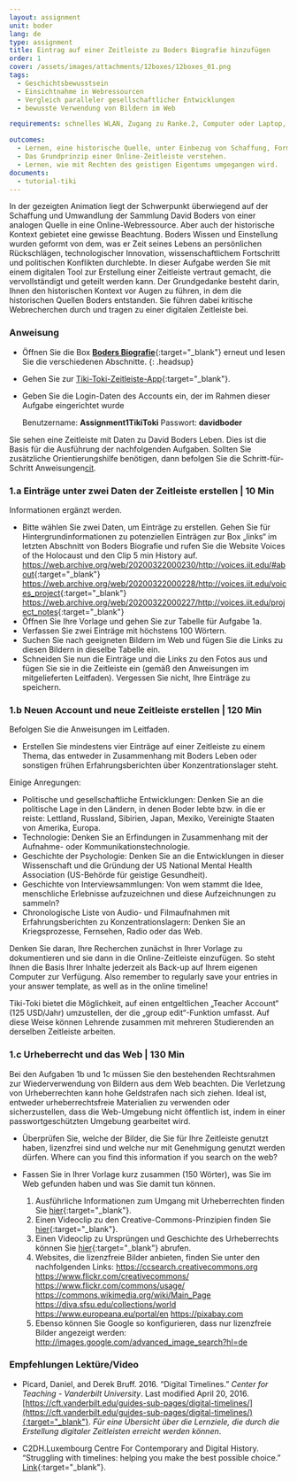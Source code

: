 ```yaml
---
layout: assignment
unit: boder
lang: de
type: assignment
title: Eintrag auf einer Zeitleiste zu Boders Biografie hinzufügen
order: 1
cover: /assets/images/attachments/12boxes/12boxes_01.png
tags:
  - Geschichtsbewusstsein
  - Einsichtnahme in Webressourcen
  - Vergleich paralleler gesellschaftlicher Entwicklungen
  - bewusste Verwendung von Bildern im Web

requirements: schnelles WLAN, Zugang zu Ranke.2, Computer oder Laptop, Anwendung auf Laptop oder Computer zum Abspielen von Videos, Account für Timeline

outcomes:
  - Lernen, eine historische Quelle, unter Einbezug von Schaffung, Form und Erscheinungsbild, in einen breiten gesellschaftlichen Kontext zu rücken.
  - Das Grundprinzip einer Online-Zeitleiste verstehen.
  - Lernen, wie mit Rechten des geistigen Eigentums umgegangen wird.
documents:
  - tutorial-tiki
---
```


In der gezeigten Animation liegt der Schwerpunkt überwiegend auf der Schaffung und Umwandlung der Sammlung David Boders von einer analogen Quelle in eine Online-Webressource. Aber auch der historische Kontext gebietet eine gewisse Beachtung. Boders Wissen und Einstellung wurden geformt von dem, was er Zeit seines Lebens an persönlichen Rückschlägen, technologischer Innovation, wissenschaftlichem Fortschritt und politischen Konflikten durchlebte. In dieser Aufgabe werden Sie mit einem digitalen Tool zur Erstellung einer Zeitleiste vertraut gemacht, die vervollständigt und geteilt werden kann. Der Grundgedanke besteht darin, Ihnen den historischen Kontext vor Augen zu führen, in dem die historischen Quellen Boders entstanden. Sie führen dabei kritische Webrecherchen durch und tragen zu einer digitalen Zeitleiste bei.

<!-- more -->

<!-- briefing-student -->

### Anweisung
<!-- section-contents -->

- Öffnen Sie die Box [**Boders Biografie**](https://ranke2.uni.lu/klynt/de/#Intro){:target="_blank"} erneut und lesen Sie die verschiedenen Abschnitte.
  {: .headsup}
- Gehen Sie zur [Tiki-Toki-Zeitleiste-App](https://www.tiki-toki.com/){:target="_blank"}.
- Geben Sie die Login-Daten des Accounts ein, der im Rahmen dieser Aufgabe eingerichtet wurde

    Benutzername: **Assignment1TikiToki**
    Passwort: **davidboder**

Sie sehen eine Zeitleiste mit Daten zu David Boders Leben.
Dies ist die Basis für die Ausführung der nachfolgenden Aufgaben.
Sollten Sie zusätzliche Orientierungshilfe benötigen, dann befolgen Sie die Schritt-für-Schritt Anweisungen[cit](tutorial-tiki).

<!-- section -->

### 1.a  Einträge unter zwei Daten der Zeitleiste erstellen | 10 Min
<!-- section-contents -->

Informationen ergänzt werden.

- Bitte wählen Sie zwei Daten, um Einträge zu erstellen.
Gehen Sie für Hintergrundinformationen zu potenziellen Einträgen zur Box „links“ im letzten Abschnitt von Boders Biografie und rufen Sie die Website Voices of the Holocaust und den Clip 5 min History auf.
  <https://web.archive.org/web/20200322000230/http://voices.iit.edu/#about>{:target="_blank"}
  <https://web.archive.org/web/20200322000228/http://voices.iit.edu/voices_project>{:target="_blank"}
  <https://web.archive.org/web/20200322000227/http://voices.iit.edu/project_notes>{:target="_blank"}
- Öffnen Sie Ihre Vorlage und gehen Sie zur Tabelle für Aufgabe 1a.
- Verfassen Sie zwei Einträge mit höchstens 100 Wörtern.
- Suchen Sie nach geeigneten Bildern im Web und fügen Sie die Links zu diesen Bildern in dieselbe Tabelle ein.
- Schneiden Sie nun die Einträge und die Links zu den Fotos aus und fügen Sie sie in die Zeitleiste ein (gemäß den Anweisungen im mitgelieferten Leitfaden).
Vergessen Sie nicht, Ihre Einträge zu speichern.

<!-- section -->

### 1.b  Neuen Account und neue Zeitleiste erstellen | 120 Min
<!-- section-contents -->

Befolgen Sie die Anweisungen im Leitfaden.

- Erstellen Sie mindestens vier Einträge auf einer Zeitleiste zu einem Thema, das entweder in Zusammenhang mit Boders Leben oder sonstigen frühen Erfahrungsberichten über Konzentrationslager steht.

Einige Anregungen:

- Politische und gesellschaftliche Entwicklungen: Denken Sie an die politische Lage in den Ländern, in denen Boder lebte bzw. in die er reiste: Lettland, Russland, Sibirien, Japan, Mexiko, Vereinigte Staaten von Amerika, Europa.
- Technologie: Denken Sie an Erfindungen in Zusammenhang mit der Aufnahme- oder Kommunikationstechnologie.
- Geschichte der Psychologie: Denken Sie an die Entwicklungen in dieser Wissenschaft und die Gründung der US National Mental Health Association (US-Behörde für geistige Gesundheit).
- Geschichte von Interviewsammlungen: Von wem stammt die Idee, menschliche Erlebnisse aufzuzeichnen und diese Aufzeichnungen zu sammeln?
- Chronologische Liste von Audio- und Filmaufnahmen mit Erfahrungsberichten zu Konzentrationslagern: Denken Sie an Kriegsprozesse, Fernsehen, Radio oder das Web.

Denken Sie daran, Ihre Recherchen zunächst in Ihrer Vorlage zu dokumentieren und sie dann in die Online-Zeitleiste einzufügen. So steht Ihnen die Basis Ihrer Inhalte jederzeit als Back-up auf Ihrem eigenen Computer zur Verfügung.
Also remember to regularly save your entries in your answer template, as well as in the online timeline!

Tiki-Toki bietet die Möglichkeit, auf einen entgeltlichen „Teacher Account“ (125 USD/Jahr) umzustellen, der die „group edit“-Funktion umfasst. Auf diese Weise können Lehrende zusammen mit mehreren Studierenden an derselben Zeitleiste arbeiten.

<!-- section -->

### 1.c  Urheberrecht und das Web | 130 Min
<!-- section-contents -->

Bei den Aufgaben 1b und 1c müssen Sie den bestehenden Rechtsrahmen zur Wiederverwendung von Bildern aus dem Web beachten. Die Verletzung von Urheberrechten kann hohe Geldstrafen nach sich ziehen. Ideal ist, entweder urheberrechtsfreie Materialien zu verwenden oder sicherzustellen, dass die Web-Umgebung nicht öffentlich ist, indem in einer passwortgeschützten Umgebung gearbeitet wird.

- Überprüfen Sie, welche der Bilder, die Sie für Ihre Zeitleiste genutzt haben, lizenzfrei sind und welche nur mit Genehmigung genutzt werden dürfen.
Where can you find this information if you search on the web?

- Fassen Sie in Ihrer Vorlage kurz zusammen (150 Wörter), was Sie im Web gefunden haben und was Sie damit tun können.

  1. Ausführliche Informationen zum Umgang mit Urheberrechten finden Sie [hier](https://assets.publishing.service.gov.uk/government/uploads/system/uploads/attachment_data/file/481194/c-notice-201401.pdf){:target="_blank"}.
  2. Einen Videoclip zu den Creative-Commons-Prinzipien finden Sie [hier](https://youtu.be/1DKm96Ftfko){:target="_blank"}.
  3. Einen Videoclip zu Ursprüngen und Geschichte des Urheberrechts können Sie [hier](https://vimeo.com/36881035){:target="_blank"} abrufen.
  4. Websites, die lizenzfreie Bilder anbieten, finden Sie unter den nachfolgenden Links:
      https://ccsearch.creativecommons.org
      https://www.flickr.com/creativecommons/
      https://www.flickr.com/commons/usage/
      https://commons.wikimedia.org/wiki/Main_Page
      https://diva.sfsu.edu/collections/world
      https://www.europeana.eu/portal/en
      https://pixabay.com
  5. Ebenso können Sie Google so konfigurieren, dass nur lizenzfreie Bilder angezeigt werden:
    http://images.google.com/advanced_image_search?hl=de

<!-- section -->

### Empfehlungen Lektüre/Video
<!-- section-contents -->

- Picard, Daniel, and Derek Bruff. 2016. “Digital Timelines.” *Center for Teaching - Vanderbilt University*. Last modified April 20, 2016. [https://cft.vanderbilt.edu/guides-sub-pages/digital-timelines/](https://cft.vanderbilt.edu/guides-sub-pages/digital-timelines/){:target="_blank"}.
*Für eine Übersicht über die Lernziele, die durch die Erstellung digitaler Zeitleisten erreicht werden können*.

- C2DH.Luxembourg Centre For Contemporary and Digital History. “Struggling with timelines: helping you make the best possible choice.” [Link](https://ranke2.uni.lu/assets/pdf/struggling-timeline.pdf){:target="_blank"}.

<!-- briefing-teacher -->
